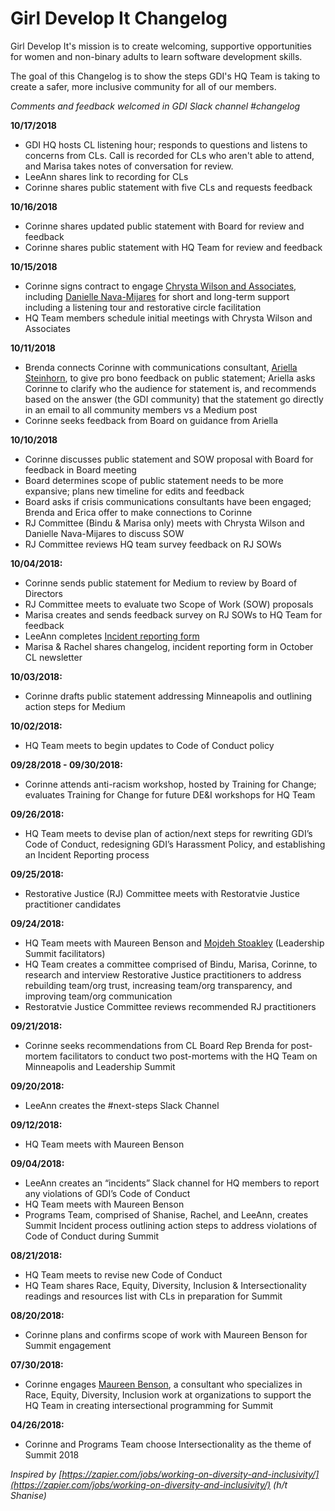 # Girl Develop It Changelog

Girl Develop It's mission is to create welcoming, supportive opportunities for women and non-binary adults to learn software development skills.

The goal of this Changelog is to show the steps GDI's HQ Team is taking to create a safer, more inclusive community for all of our members. 

_Comments and feedback welcomed in GDI Slack channel #changelog_

**10/17/2018**
- GDI HQ hosts CL listening hour; responds to questions and listens to concerns from CLs. Call is recorded for CLs who aren't able to attend, and Marisa takes notes of conversation for review.
- LeeAnn shares link to recording for CLs
- Corinne shares public statement with five CLs and requests feedback

**10/16/2018**
- Corinne shares updated public statement with Board for review and feedback
- Corinne shares public statement with HQ Team for review and feedback

**10/15/2018**
- Corinne signs contract to engage [Chrysta Wilson and Associates](http://www.wilson-and-associates.com), including [Danielle Nava-Mijares](https://www.daniellenavaconsulting.com/) for short and long-term support including a listening tour and restorative circle facilitation
- HQ Team members schedule initial meetings with Chrysta Wilson and Associates

**10/11/2018**
- Brenda connects Corinne with communications consultant, [Ariella Steinhorn](https://www.ariellasteinhorn.com), to give pro bono feedback on public statement; Ariella asks Corinne to clarify who the audience for statement is, and recommends based on the answer (the GDI community) that the statement go directly in an email to all community members vs a Medium post
- Corinne seeks feedback from Board on guidance from Ariella

**10/10/2018**
- Corinne discusses public statement and SOW proposal with Board for feedback in Board meeting
- Board determines scope of public statement needs to be more expansive; plans new timeline for edits and feedback
- Board asks if crisis communications consultants have been engaged; Brenda and Erica offer to make connections to Corinne
- RJ Committee (Bindu & Marisa only) meets with Chrysta Wilson and Danielle Nava-Mijares to discuss SOW
- RJ Committee reviews HQ team survey feedback on RJ SOWs

**10/04/2018:** 
- Corinne sends public statement for Medium to review by Board of Directors
- RJ Committee meets to evaluate two Scope of Work (SOW) proposals
- Marisa creates and sends feedback survey on RJ SOWs to HQ Team for feedback
- LeeAnn completes [Incident reporting form](https://goo.gl/forms/zFqymFD1uee6Twnw2)
- Marisa & Rachel shares changelog, incident reporting form in October CL newsletter

**10/03/2018:** 
- Corinne drafts public statement addressing Minneapolis and outlining action steps for Medium

**10/02/2018:** 
- HQ Team meets to begin updates to Code of Conduct policy 

**09/28/2018 - 09/30/2018:** 
- Corinne attends anti-racism workshop, hosted by Training for Change; evaluates Training for Change for future DE&I workshops for HQ Team

**09/26/2018:**
- HQ Team meets to devise plan of action/next steps for rewriting GDI’s Code of Conduct, redesigning GDI’s Harassment Policy, and establishing an Incident Reporting process

**09/25/2018:** 
- Restorative Justice (RJ) Committee meets with Restoratvie Justice practitioner candidates

**09/24/2018:**
- HQ Team meets with Maureen Benson and [Mojdeh Stoakley](http://mojdeh.weebly.com) (Leadership Summit facilitators)
- HQ Team creates a committee comprised of Bindu, Marisa, Corinne, to research and interview Restorative Justice practitioners to address rebuilding team/org trust, increasing team/org transparency, and improving team/org communication
- Restoratvie Justice Committee reviews recommended RJ practitioners

**09/21/2018:**
- Corinne seeks recommendations from CL Board Rep Brenda for post-mortem facilitators to conduct two post-mortems with the HQ Team on Minneapolis and Leadership Summit

**09/20/2018:**
- LeeAnn creates the #next-steps Slack Channel

**09/12/2018:**
- HQ Team meets with Maureen Benson

**09/04/2018:**
- LeeAnn creates an “incidents” Slack channel for HQ members to report any violations of GDI’s Code of Conduct
- HQ Team meets with Maureen Benson
- Programs Team, comprised of Shanise, Rachel, and LeeAnn, creates Summit Incident process outlining action steps to address violations of Code of Conduct during Summit

**08/21/2018:**
- HQ Team meets to revise new Code of Conduct
- HQ Team shares Race, Equity, Diversity, Inclusion & Intersectionality readings and resources list with CLs in preparation for Summit

**08/20/2018:**
- Corinne plans and confirms scope of work with Maureen Benson for Summit engagement

**07/30/2018:**
- Corinne engages [Maureen Benson](http://maureenbenson.org/), a consultant who specializes in Race, Equity, Diversity, Inclusion work at organizations to support the HQ Team in creating intersectional programming for Summit 

**04/26/2018:**
- Corinne and Programs Team choose Intersectionality as the theme of Summit 2018
 
_Inspired by [https://zapier.com/jobs/working-on-diversity-and-inclusivity/](https://zapier.com/jobs/working-on-diversity-and-inclusivity/) (h/t Shanise)_
